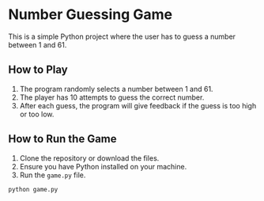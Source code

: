 # Number Guessing Game

This is a simple Python project where the user has to guess a number between 1 and 61.

## How to Play

1. The program randomly selects a number between 1 and 61.
2. The player has 10 attempts to guess the correct number.
3. After each guess, the program will give feedback if the guess is too high or too low.

## How to Run the Game

1. Clone the repository or download the files.
2. Ensure you have Python installed on your machine.
3. Run the `game.py` file.

```bash
python game.py
